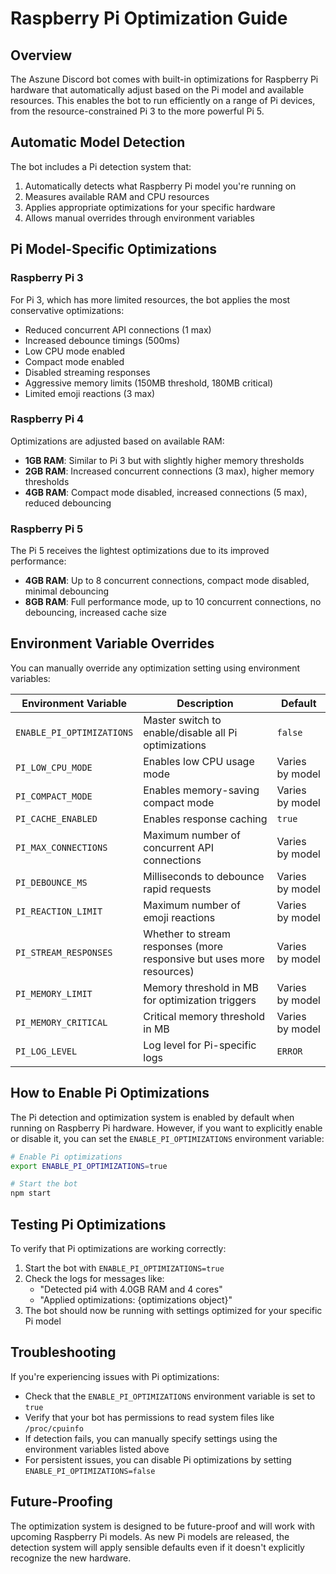 # Raspberry Pi Optimization Guide

## Overview

The Aszune Discord bot comes with built-in optimizations for Raspberry Pi hardware that automatically adjust based on the Pi model and available resources. This enables the bot to run efficiently on a range of Pi devices, from the resource-constrained Pi 3 to the more powerful Pi 5.

## Automatic Model Detection

The bot includes a Pi detection system that:

1. Automatically detects what Raspberry Pi model you're running on
2. Measures available RAM and CPU resources
3. Applies appropriate optimizations for your specific hardware
4. Allows manual overrides through environment variables

## Pi Model-Specific Optimizations

### Raspberry Pi 3

For Pi 3, which has more limited resources, the bot applies the most conservative optimizations:

- Reduced concurrent API connections (1 max)
- Increased debounce timings (500ms)
- Low CPU mode enabled
- Compact mode enabled
- Disabled streaming responses
- Aggressive memory limits (150MB threshold, 180MB critical)
- Limited emoji reactions (3 max)

### Raspberry Pi 4

Optimizations are adjusted based on available RAM:

- **1GB RAM**: Similar to Pi 3 but with slightly higher memory thresholds
- **2GB RAM**: Increased concurrent connections (3 max), higher memory thresholds
- **4GB RAM**: Compact mode disabled, increased connections (5 max), reduced debouncing

### Raspberry Pi 5

The Pi 5 receives the lightest optimizations due to its improved performance:

- **4GB RAM**: Up to 8 concurrent connections, compact mode disabled, minimal debouncing
- **8GB RAM**: Full performance mode, up to 10 concurrent connections, no debouncing, increased cache size

## Environment Variable Overrides

You can manually override any optimization setting using environment variables:

| Environment Variable | Description | Default |
|---------------------|-------------|---------|
| `ENABLE_PI_OPTIMIZATIONS` | Master switch to enable/disable all Pi optimizations | `false` |
| `PI_LOW_CPU_MODE` | Enables low CPU usage mode | Varies by model |
| `PI_COMPACT_MODE` | Enables memory-saving compact mode | Varies by model |
| `PI_CACHE_ENABLED` | Enables response caching | `true` |
| `PI_MAX_CONNECTIONS` | Maximum number of concurrent API connections | Varies by model |
| `PI_DEBOUNCE_MS` | Milliseconds to debounce rapid requests | Varies by model |
| `PI_REACTION_LIMIT` | Maximum number of emoji reactions | Varies by model |
| `PI_STREAM_RESPONSES` | Whether to stream responses (more responsive but uses more resources) | Varies by model |
| `PI_MEMORY_LIMIT` | Memory threshold in MB for optimization triggers | Varies by model |
| `PI_MEMORY_CRITICAL` | Critical memory threshold in MB | Varies by model |
| `PI_LOG_LEVEL` | Log level for Pi-specific logs | `ERROR` |

## How to Enable Pi Optimizations

The Pi detection and optimization system is enabled by default when running on Raspberry Pi hardware. However, if you want to explicitly enable or disable it, you can set the `ENABLE_PI_OPTIMIZATIONS` environment variable:

```bash
# Enable Pi optimizations
export ENABLE_PI_OPTIMIZATIONS=true

# Start the bot
npm start
```

## Testing Pi Optimizations

To verify that Pi optimizations are working correctly:

1. Start the bot with `ENABLE_PI_OPTIMIZATIONS=true`
2. Check the logs for messages like: 
   - "Detected pi4 with 4.0GB RAM and 4 cores"
   - "Applied optimizations: {optimizations object}"
3. The bot should now be running with settings optimized for your specific Pi model

## Troubleshooting

If you're experiencing issues with Pi optimizations:

- Check that the `ENABLE_PI_OPTIMIZATIONS` environment variable is set to `true`
- Verify that your bot has permissions to read system files like `/proc/cpuinfo`
- If detection fails, you can manually specify settings using the environment variables listed above
- For persistent issues, you can disable Pi optimizations by setting `ENABLE_PI_OPTIMIZATIONS=false`

## Future-Proofing

The optimization system is designed to be future-proof and will work with upcoming Raspberry Pi models. As new Pi models are released, the detection system will apply sensible defaults even if it doesn't explicitly recognize the new hardware.
